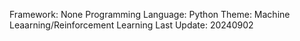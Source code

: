 Framework: None 
Programming Language: Python
Theme: Machine Leaarning/Reinforcement Learning 
Last Update: 20240902

